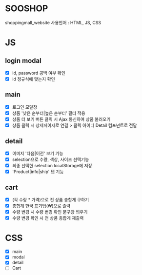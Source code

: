# SOOSHOP
shoppingmall_website
사용언어 : HTML, JS, CSS

# JS

## login modal
- [x] id, password 공백 여부 확인
- [x] id 정규식에 맞는지 확인

## main
- [x] 로그인 모달창
- [x] 상품 '낮은 순부터|높은 순부터' 필터 적용
- [x] 상품 더 보기 버튼 클릭 시 Ajax 통신하여 상품 불러오기
- [x] 상품 클릭 시 상세페이지로 연결 > 클릭 아이디 Detail 컴포넌트로 전달

## detail
- [x] 이미지 '다음|이전' 보기 기능
- [x] selection으로 수량, 색상, 사이즈 선택기능
- [x] 최종 선택한 selection localStorage에 저장
- [x] 'Product|info|ship' 탭 기능

## cart
- [x] (각 수랑 * 가격)으로 전 상품 총합계 구하기
- [x] 총합계 한국 표기법(₩)으로 출력
- [x] 수량 변경 시 수량 변경 확인 문구창 띄우기
- [x] 수량 변경 확인 시 전 상품 총합계 재출력

# CSS

- [x] main
- [x] modal
- [x] detail
- [ ] Cart
